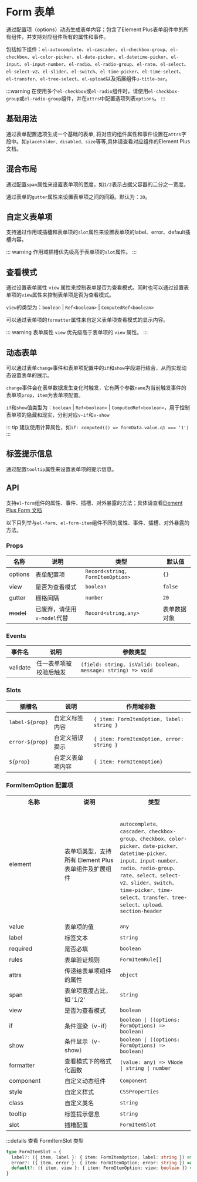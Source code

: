# Form 表单

通过配置项（options）动态生成表单内容；包含了Element Plus表单组件中的所有组件，并支持对应组件所有的属性和事件。

包括如下组件：`el-autocomplete`、`el-cascader`、`el-checkbox-group`、`el-checkbox`、`el-color-picker`、`el-date-picker`、`el-datetime-picker`、`el-input`、`el-input-number`、`el-radio`、`el-radio-group`、`el-rate`、`el-select`、`el-select-v2`、`el-slider`、`el-switch`、`el-time-picker`、`el-time-select`、`el-transfer`、`el-tree-select`、`el-upload`以及拓展组件`u-title-bar`。

:::warning
在使用多个`el-checkbox`或`el-radio`组件时，请使用`el-checkbox-group`或`el-radio-group`组件，并在`attrs`中配置选项列表`options`。
:::

## 基础用法

通过表单配置选项生成一个基础的表单, 将对应的组件属性和事件设置在`attrs`字段中。如`placeholder、disabled、size`等等,具体请查看对应组件的Element Plus文档。

<preview path="../demo/form/basic.vue"></preview>

## 混合布局

通过配置`span`属性来设置表单项的宽度，如`1/2`表示占据父容器的二分之一宽度。

通过表单的`gutter`属性来设置表单项之间的间距。默认为：`20`。

<preview path="../demo/form/span.vue"></preview>

## 自定义表单项

支持通过作用域插槽和表单项的`slot`属性来设置表单项的label、error、default插槽内容。

::: warning
作用域插槽优先级高于表单项的`slot`属性。
:::

<preview path="../demo/form/slot.vue"></preview>

## 查看模式

通过设置表单属性 `view` 属性来控制表单是否为查看模式。同时也可以通过设置表单项的`view`属性来控制表单项是否为查看模式。

`view`的类型为：`boolean` | `Ref<boolean>` | `ComputedRef<boolean>`

可以通过表单项的`formatter`属性来自定义表单项查看模式的显示内容。

::: warning
表单属性 `view` 优先级高于表单项的 `view` 属性。
:::

<preview path="../demo/form/view.vue"></preview>

## 动态表单

可以通过表单`change`事件和表单项配置中的`if`和`show`字段进行结合，从而实现动态设置表单的展示。

`change`事件会在表单数据发生变化时触发，它有两个参数`name`为当前触发事件的表单项`prop`，`item`为表单项配置。

`if`和`show`值类型为：`boolean` | `Ref<boolean>` | `ComputedRef<boolean>`，用于控制表单项的隐藏和现实，分别对应`v-if`和`v-show`

::: tip
建议使用计算属性，如`if: computed(() => formData.value.q1 === '1')`
:::
<preview path="../demo/form/dynamic.vue"></preview>

## 标签提示信息

通过配置`tooltip`属性来设置表单项的提示信息。

<preview path="../demo/form/tooltip.vue"></preview>

## API

支持`el-form`组件的属性、事件、插槽、对外暴露的方法；具体请查看[Element Plus Form 文档](https://element-plus.org/zh-CN/component/form.html)

以下只列举与`el-form`、`el-form-item`组件不同的属性、事件、插槽、对外暴露的方法。

### Props

| 名称      | 说明                        | 类型                             | 默认值       |
| --------- | --------------------------- | -------------------------------- | ------------ |
| options   | 表单配置项                  | `Record<string, FormItemOption>` | `{}`         |
| view      | 是否为查看模式              | `boolean`                        | `false`      |
| gutter    | 栅格间隔                    | `number`                         | `20`         |
| ~~model~~ | 已废弃，请使用`v-model`代替 | `Record<string,any> `            | 表单数据对象 |

### Events

| 事件名   | 说明                   | 参数类型                                                     |
| -------- | ---------------------- | ------------------------------------------------------------ |
| validate | 任一表单项被校验后触发 | `(field: string, isValid: boolean, message: string) => void` |

### Slots

| 插槽名          | 说明             | 作用域参数                                |
| --------------- | ---------------- | ----------------------------------------- |
| `label-${prop}` | 自定义标签内容   | `{ item: FormItemOption, label: string }` |
| `error-${prop}` | 自定义错误提示   | `{ item: FormItemOption, error: string }` |
| `${prop}`       | 自定义表单项内容 | `{ item: FormItemOption}`                 |

### FormItemOption 配置项

<table style="width: 100%;">
   <tbody>
 <tr>
        <th style="width: 30%;">名称</th>
        <th style="width: 30%;">说明</th>
        <th style="width: 40%;">类型</th>
    </tr>
    <tr>
        <td>element</td>
        <td>表单项类型，支持所有 Element Plus 表单组件及扩展组件</td>
        <td>
            <code>
                autocomplete、cascader、checkbox-group、checkbox、color-picker、date-picker、datetime-picker、input、input-number、radio、radio-group、rate、select、select-v2、slider、switch、time-picker、time-select、transfer、tree-select、upload、section-header
            </code>
        </td>
    </tr>
    <tr>
        <td>value</td>
        <td>表单项的值</td>
        <td><code>any</code></td>
    </tr>
    <tr>
        <td>label</td>
        <td>标签文本</td>
        <td><code>string</code></td>
    </tr>
    <tr>
        <td>required</td>
        <td>是否必填</td>
        <td><code>boolean</code></td>
    </tr>
    <tr>
        <td>rules</td>
        <td>表单验证规则</td>
        <td><code>FormItemRule[]</code></td>
    </tr>
    <tr>
        <td>attrs</td>
        <td>传递给表单项组件的属性</td>
        <td><code>object</code></td>
    </tr>
    <tr>
        <td>span</td>
        <td>表单项宽度占比，如 '1/2'</td>
        <td><code>string</code></td>
    </tr>
    <tr>
        <td>view</td>
        <td>是否为查看模式</td>
        <td><code>boolean</code></td>
    </tr>
    <tr>
        <td>if</td>
        <td>条件渲染（v-if）</td>
        <td><code>boolean | ((options: FormOptions) => boolean)</code></td>
    </tr>
    <tr>
        <td>show</td>
        <td>条件显示（v-show）</td>
        <td><code>boolean | ((options: FormOptions) => boolean)</code></td>
    </tr>
    <tr>
        <td>formatter</td>
        <td>查看模式下的格式化函数</td>
        <td><code>(value: any) => VNode | string | number</code></td>
    </tr>
    <tr>
        <td>component</td>
        <td>自定义动态组件</td>
        <td><code>Component</code></td>
    </tr>
    <tr>
        <td>style</td>
        <td>自定义样式</td>
        <td><code>CSSProperties</code></td>
    </tr>
    <tr>
        <td>class</td>
        <td>自定义类名</td>
        <td><code>string</code></td>
    </tr>
    <tr>
        <td>tooltip</td>
        <td>标签提示信息</td>
        <td><code>string</code></td>
    </tr>
    <tr>
        <td>slot</td>
        <td>插槽配置</td>
        <td><code>FormItemSlot</code></td>
    </tr>
   </tbody>
</table>

:::details 查看 FormItemSlot 类型

```ts
type FormItemSlot = {
  label?: ({ item, label }: { item: FormItemOption; label: string }) => VNode | string | number
  error?: ({ item, error }: { item: FormItemOption; error: string }) => VNode | string | number
  default?: ({ item, view }: { item: FormItemOption; view: boolean }) => VNode | string | number
}
```

